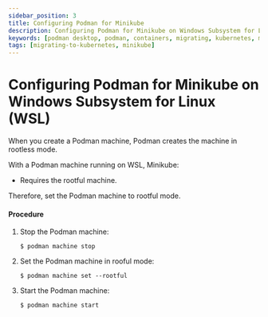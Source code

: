 ```yaml
---
sidebar_position: 3
title: Configuring Podman for Minikube
description: Configuring Podman for Minikube on Windows Subsystem for Linux (WSL).
keywords: [podman desktop, podman, containers, migrating, kubernetes, minikube]
tags: [migrating-to-kubernetes, minikube]
---
```


# Configuring Podman for Minikube on Windows Subsystem for Linux (WSL)

When you create a Podman machine, Podman creates the machine in rootless mode.

With a Podman machine running on WSL, Minikube:

- Requires the rootful machine.

Therefore, set the Podman machine to rootful mode.

#### Procedure

1. Stop the Podman machine:

   ```shell-session
   $ podman machine stop
   ```

2. Set the Podman machine in rooful mode:

   ```shell-session
   $ podman machine set --rootful
   ```

3. Start the Podman machine:

   ```shell-session
   $ podman machine start
   ```
